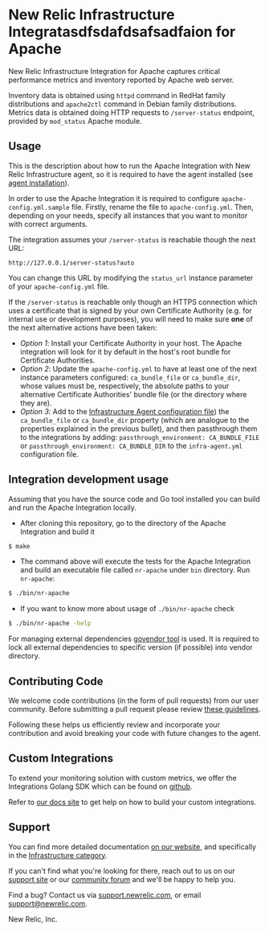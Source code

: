 # New Relic Infrastructure Integratasdfsdafdsafsadfaion for Apache

New Relic Infrastructure Integration for Apache captures critical performance
metrics and inventory reported by Apache web server.

Inventory data is obtained using `httpd` command in RedHat family distributions
and `apache2ctl` command in Debian family distributions.
Metrics data is obtained doing HTTP requests to `/server-status` endpoint, provided by
`mod_status` Apache module.

## Usage
This is the description about how to run the Apache Integration with New Relic
Infrastructure agent, so it is required to have the agent installed
(see
[agent installation](https://docs.newrelic.com/docs/infrastructure/new-relic-infrastructure/installation/install-infrastructure-linux)).

In order to use the Apache Integration it is required to configure
`apache-config.yml.sample` file. Firstly, rename the file to
`apache-config.yml`. Then, depending on your needs, specify all instances that
you want to monitor with correct arguments.

The integration assumes your `/server-status` is reachable though the next URL:
```
http://127.0.0.1/server-status?auto
```

You can change this URL by modifying the `status_url` instance parameter of your `apache-config.yml` file.

If the `/server-status` is reachable only though an HTTPS connection which uses a certificate that is signed by your own
Certificate Authority (e.g. for internal use or development purposes), you will need to make sure **one** of the next alternative
actions have been taken:

* *Option 1*: Install your Certificate Authority in your host. The Apache integration will look for it by default in the host's root
  bundle for Certificate Authorities.
* *Option 2*: Update the `apache-config.yml` to have at least one of the next instance parameters configured: `ca_bundle_file` or
  `ca_bundle_dir`, whose values must be, respectively, the absolute paths to your alternative Certificate Authorities' bundle
  file (or the directory where they are).
* *Option 3*: Add to the [Infrastructure Agent configuration file](https://docs.newrelic.com/docs/infrastructure/new-relic-infrastructure/configuration/configure-infrastructure-agent))
  the `ca_bundle_file` or `ca_bundle_dir` property (which are analogue to the properties explained in the previous
  bullet), and then passthrough them to the integrations by adding: `passthrough_environment: CA_BUNDLE_FILE` or
  `passthrough_environment: CA_BUNDLE_DIR` to the `infra-agent.yml` configuration file.

## Integration development usage

Assuming that you have the source code and Go tool installed you can build and run the Apache Integration locally.
* After cloning this repository, go to the directory of the Apache Integration and build it
```bash
$ make
```
* The command above will execute the tests for the Apache Integration and build an executable file called `nr-apache` under `bin` directory. Run `nr-apache`:
```bash
$ ./bin/nr-apache
```
* If you want to know more about usage of `./bin/nr-apache` check
```bash
$ ./bin/nr-apache -help
```

For managing external dependencies [govendor tool](https://github.com/kardianos/govendor) is used. It is required to lock all external dependencies to specific version (if possible) into vendor directory.

## Contributing Code

We welcome code contributions (in the form of pull requests) from our user
community. Before submitting a pull request please review [these guidelines](https://github.com/newrelic/nri-apache/blob/master/CONTRIBUTING.md).

Following these helps us efficiently review and incorporate your contribution
and avoid breaking your code with future changes to the agent.

## Custom Integrations

To extend your monitoring solution with custom metrics, we offer the Integrations
Golang SDK which can be found on [github](https://github.com/newrelic/infra-integrations-sdk).

Refer to [our docs site](https://docs.newrelic.com/docs/infrastructure/integrations-sdk/get-started/intro-infrastructure-integrations-sdk)
to get help on how to build your custom integrations.

## Support

You can find more detailed documentation [on our website](http://newrelic.com/docs),
and specifically in the [Infrastructure category](https://docs.newrelic.com/docs/infrastructure).

If you can't find what you're looking for there, reach out to us on our [support
site](http://support.newrelic.com/) or our [community forum](http://forum.newrelic.com)
and we'll be happy to help you.

Find a bug? Contact us via [support.newrelic.com](http://support.newrelic.com/),
or email support@newrelic.com.

New Relic, Inc.
